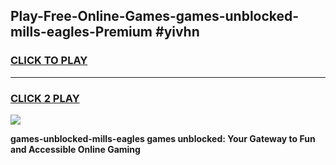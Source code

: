 
## Play-Free-Online-Games-games-unblocked-mills-eagles-Premium #yivhn
<h3>
<a href="https://premium.freeplayer.one?title=games-unblocked-mills-eagles&ref=8M">CLICK TO PLAY</a></h3>
<hr>

<h3>
<a href="https://premium.freeplayer.one?title=games-unblocked-mills-eagles&ref=8M">CLICK 2 PLAY</a>
  
</h3>

<a href="https://premium.freeplayer.one?title=games-unblocked-mills-eagles&ref=8M"><img src="https://clearcache.store/games.png"></a>


**games-unblocked-mills-eagles games unblocked: Your Gateway to Fun and Accessible Online Gaming**
